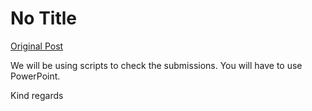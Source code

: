 # No Title

[Original Post](https://discourse.onlinedegree.iitm.ac.in/t/169888/6)

<p>We will be using scripts to check the submissions. You will have to use PowerPoint.</p>
<p>Kind regards</p>